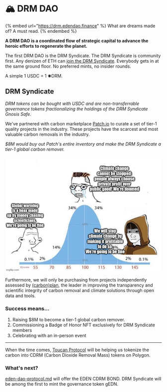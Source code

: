 # 🏔 DRM DAO

{% embed url="https://drm.edendao.finance" %}
What are dreams made of? A must read.
{% endembed %}

**A DRM DAO is a coordinated flow of strategic capital to advance the heroic efforts to regenerate the planet.**

The first DRM DAO is the DRM Syndicate. The DRM Syndicate is community first. Any denizen of ETH can [join the DRM Syndicate](https://app.syndicate.io/clubs/0x99d61e194b0b677fa0a8215ad00d852cddd4cd9f). Everybody gets in at the same ground floor. No preferred mints, no insider rounds.&#x20;

A simple 1 USDC = 1 ✺DRM.

## **DRM Syndicate**

_DRM tokens can be bought with USDC and are non-transferrable governance tokens fractionalizing the holdings of the DRM Syndicate Gnosis Safe._

We've partnered with carbon marketplace [Patch.io](https://patch.io) to curate a set of tier-1 quality projects in the industry. These projects have the scarcest and most valuable carbon removals in the industry.

_$8M would buy out Patch's entire inventory and make the DRM Syndicate a tier-1 global carbon remover._

![A high-level overview of the projects we're purchasing from. For more details on projects, click here.](.gitbook/assets/image.png)

Furthermore, we will only be purchasing from projects independently assessed by [(carbon)plan](https://carbonplan.org/research/cdr-database), the leader in improving the transparency and scientific integrity of carbon removal and climate solutions through open data and tools.

### Success means...

1. Raising $8M to become a tier-1 global carbon remover.
2. Commissioning a Badge of Honor NFT exclusively for DRM Syndicate members
3. Celebrating with an in-person event

****

When the time comes, [Toucan Protocol](https://toucan.earth) will be helping us tokenize the carbon into CDRM (Carbon Dioxide Removal Mass) tokens on Polygon.



### What's next?

[eden-dao-protocol.md](eden-dao-protocol.md "mention") will offer the EDEN CDRM BOND. DRM Syndicate will be among the first to mint the governance token gEDN.
